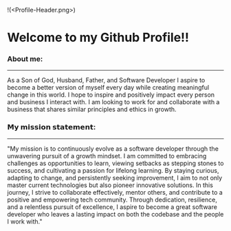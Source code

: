 !(<Profile-Header.png>)

# Welcome to my Github Profile!!

### About me:
*************************************************************************
As a Son of God, Husband, Father, and Software Developer I aspire to become a better version of myself every day while creating meaningful change in this world. I hope to inspire and positively impact every person and business I interact with. I am looking to work for and collaborate with a business that shares similar principles and ethics in growth.

### 𝗠𝘆 𝗺𝗶𝘀𝘀𝗶𝗼𝗻 𝘀𝘁𝗮𝘁𝗲𝗺𝗲𝗻𝘁:
*************************************************************************
"My mission is to continuously evolve as a software developer through the unwavering pursuit of a growth mindset. I am committed to embracing challenges as opportunities to learn, viewing setbacks as stepping stones to success, and cultivating a passion for lifelong learning. By staying curious, adapting to change, and persistently seeking improvement, I aim to not only master current technologies but also pioneer innovative solutions. In this journey, I strive to collaborate effectively, mentor others, and contribute to a positive and empowering tech community. Through dedication, resilience, and a relentless pursuit of excellence, I aspire to become a great software developer who leaves a lasting impact on both the codebase and the people I work with."
